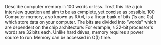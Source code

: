 <quiz>
  <free-response>
    <prompt>Describe computer memory in 100 words or less. Treat this like a job interview question and aim to be as complete, yet concise as possible.</prompt>
    <max-response-length>100</max-response-length>
    <example-answer>
      Computer memory, also known as RAM, is a linear bank of bits (1s and 0s) which store data on your computer. The bits are divided into "words" which are dependent on the chip architecture: For example, a 32-bit processor's words are 32 bits each. Unlike hard drives, memory requires a power source to run. Memory can be accessed in O(1) time.
    </example-answer>
  </free-response>
</quiz>

